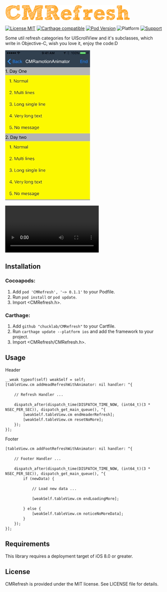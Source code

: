 <p align="left" >
  <img src="logo.png" alt="CMRefresh" title="CMRefresh" width = "400">
</p>

[![License MIT](https://img.shields.io/badge/license-MIT-green.svg?style=flat)](https://raw.githubusercontent.com/chucklab/CMRefresh/master/LICENSE)
[![Carthage compatible](https://img.shields.io/badge/Carthage-compatible-4BC51D.svg?style=flat)](https://github.com/Carthage/Carthage)
[![Pod Version](https://img.shields.io/cocoapods/v/CMRefresh.svg?style=flat)](https://cocoapods.org/pods/CMRefresh)
![Platform](https://img.shields.io/badge/platform-iOS-red.svg)
[![Support](https://img.shields.io/badge/support-iOS%208%2B%20-blue.svg?style=flat)](https://www.apple.com/nl/ios/)


Some util refresh categories for UIScrollView and it's subclasses, which write in Objective-C, wish you love it, enjoy the code:D

![CMRefreshDemo_1-w100](Screenshots/CMRefreshDemo_1.gif)

![CMRefresh_EFLogo-w100](Screenshots/CMRefresh_EFLogo.mov)

## Installation
### Cocoapods:

1. Add `pod 'CMRefresh', '~> 0.1.1'` to your Podfile.
2. Run `pod install` or `pod update`.
3. Import \<CMRefresh.h\>.

### Carthage:

1. Add `github "chucklab/CMRefresh"` to your Cartfile.
2. Run `carthage update --platform ios` and add the framework to your project.
3. Import \<CMRefresh/CMRefresh.h\>.

## Usage

Header

```objc
__weak typeof(self) weakSelf = self;
[tableView.cm addHeadRefreshWithAnimator: nil handler: ^{

    // Refresh Handler ...

    dispatch_after(dispatch_time(DISPATCH_TIME_NOW, (int64_t)(3 * NSEC_PER_SEC)), dispatch_get_main_queue(), ^{
        [weakSelf.tableView.cm endHeaderRefresh];
        [weakSelf.tableView.cm resetNoMore];
    });
}];
```

Footer

```objc
[tableView.cm addFootRefreshWithAnimator: nil handler: ^{
    
    // Footer Handler ...
    
    dispatch_after(dispatch_time(DISPATCH_TIME_NOW, (int64_t)(3 * NSEC_PER_SEC)), dispatch_get_main_queue(), ^{
        if (newData) {
            
            // Load new data ...
            
            [weakSelf.tableView.cm endLoadingMore];
            
        } else {
            [weakSelf.tableView.cm noticeNoMoreData];
        }
    });
}];
```

## Requirements
This library requires a deployment target of iOS 8.0 or greater.

## License
CMRefresh is provided under the MIT license. See LICENSE file for details.

